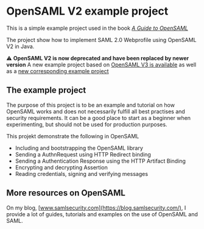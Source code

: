 # OpenSAML V2 example project
This is a simple example project used in the book [*A Guide to OpenSAML*](https://blog.samlsecurity.com/book/)

The project show how to implement SAML 2.0 Webprofile using OpenSAML V2 in Java.

:warning: **OpenSAML V2 is now deprecated and have been replaced by newer version**
A new example project based on [OpenSAML V3 is available](https://blog.samlsecurity.com/book/) as well as a [new corresponding example project](https://github.com/rasmusson/OpenSAMLv3-webprofile-example)

## The example project
The purpose of this project is to be an example and tutorial on how OpenSAML works and does not necessarily fulfill all best practises and security requirements. It can be a good place to start as a beginner when experimenting, but should not be used for production purposes.

This projekt demonstrate the following in OpenSAML
* Including and bootstrapping the OpenSAML library
* Sending a AuthnRequest using HTTP Redirect binding
* Sending a Authentication Response using the HTTP Artifact Binding 
* Encrypting and decrypting Assertion
* Reading credentials, signing and verifying messages

## More resources on OpenSAML
On my blog, [www.samlsecurity.com](https://blog.samlsecurity.com/), I provide a lot of guides, tutorials and examples on the use of OpenSAML and SAML.
